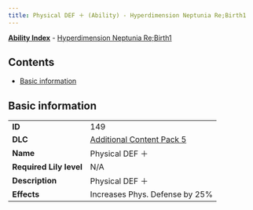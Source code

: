 ```yaml
---
title: Physical DEF ＋ (Ability) - Hyperdimension Neptunia Re;Birth1
---
```


[**Ability Index**](/neptunia/rb1/ability/index.html) - [Hyperdimension Neptunia Re;Birth1](/neptunia/rb1)

## Contents

- [Basic information](#basic-information)

## Basic information

|   |   |
| -- | -- |
| **ID** | 149
**DLC** | [Additional Content Pack 5](/neptunia/rb1/dlc/14-pack5.html)
**Name** | Physical DEF ＋
**Required Lily level** | N/A
**Description** | Physical DEF ＋
**Effects** | Increases Phys. Defense by 25% |
